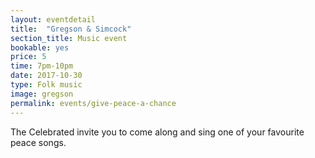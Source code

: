 ```yaml
---
layout: eventdetail
title:  "Gregson & Simcock"
section_title: Music event
bookable: yes
price: 5
time: 7pm-10pm
date: 2017-10-30
type: Folk music
image: gregson
permalink: events/give-peace-a-chance
---
```

The Celebrated invite you to come along and sing one of your favourite peace songs.
